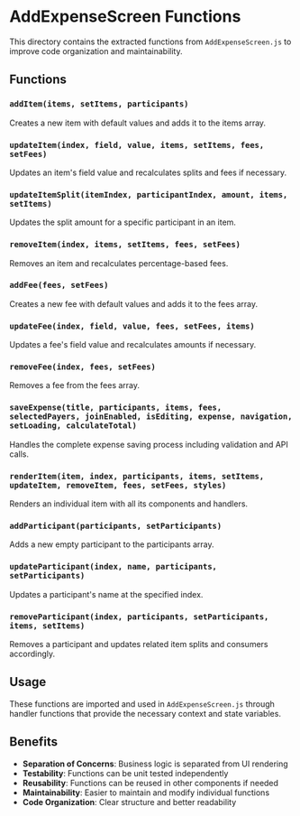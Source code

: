 # AddExpenseScreen Functions

This directory contains the extracted functions from `AddExpenseScreen.js` to improve code organization and maintainability.

## Functions

### `addItem(items, setItems, participants)`
Creates a new item with default values and adds it to the items array.

### `updateItem(index, field, value, items, setItems, fees, setFees)`
Updates an item's field value and recalculates splits and fees if necessary.

### `updateItemSplit(itemIndex, participantIndex, amount, items, setItems)`
Updates the split amount for a specific participant in an item.

### `removeItem(index, items, setItems, fees, setFees)`
Removes an item and recalculates percentage-based fees.

### `addFee(fees, setFees)`
Creates a new fee with default values and adds it to the fees array.

### `updateFee(index, field, value, fees, setFees, items)`
Updates a fee's field value and recalculates amounts if necessary.

### `removeFee(index, fees, setFees)`
Removes a fee from the fees array.

### `saveExpense(title, participants, items, fees, selectedPayers, joinEnabled, isEditing, expense, navigation, setLoading, calculateTotal)`
Handles the complete expense saving process including validation and API calls.

### `renderItem(item, index, participants, items, setItems, updateItem, removeItem, fees, setFees, styles)`
Renders an individual item with all its components and handlers.

### `addParticipant(participants, setParticipants)`
Adds a new empty participant to the participants array.

### `updateParticipant(index, name, participants, setParticipants)`
Updates a participant's name at the specified index.

### `removeParticipant(index, participants, setParticipants, items, setItems)`
Removes a participant and updates related item splits and consumers accordingly.



## Usage

These functions are imported and used in `AddExpenseScreen.js` through handler functions that provide the necessary context and state variables.

## Benefits

- **Separation of Concerns**: Business logic is separated from UI rendering
- **Testability**: Functions can be unit tested independently
- **Reusability**: Functions can be reused in other components if needed
- **Maintainability**: Easier to maintain and modify individual functions
- **Code Organization**: Clear structure and better readability
